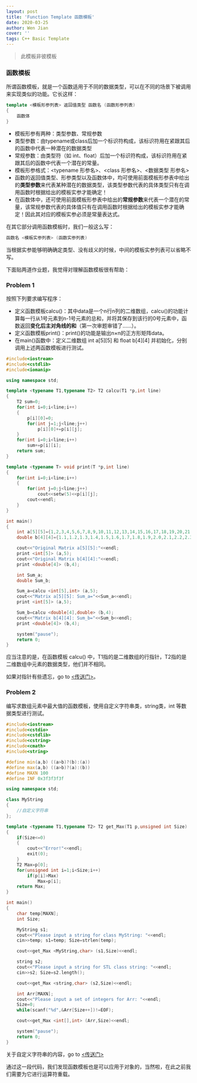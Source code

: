 ```yaml
---
layout: post
title: 'Function Template 函数模板'
date: 2020-03-25
author: Wen Jian
cover: ''
tags: C++ Basic Template
---
```


> 此模板非彼模板

### 函数模板

所谓函数模板，就是一个函数适用于不同的数据类型，可以在不同的场景下被调用来实现类似的功能。它长这样：

``` c++
template <模板形参列表> 返回值类型 函数名 (函数形参列表)
{
	函数体
}
```

- 模板形参有两种：类型参数、常规参数
- 类型参数：由typename或class后加一个标识符构成，该标识符用在紧跟其后的函数中代表一种潜在的数据类型
- 常规参数：由类型符（如 int、float）后加一个标识符构成，该标识符用在紧跟其后的函数中代表一个潜在的常量。
- 模板形参格式：\<typename 形参名\>、\<class 形参名\>、\<数据类型 形参名\>
- 函数的返回值类型、形参类型以及函数体中，均可使用前面模板形参表中给出的**类型参数**来代表某种潜在的数据类型，该类型参数代表的具体类型只有在调用函数时根据给出的模板实参才能确定！
- 在函数体中，还可使用前面模板形参表中给出的**常规参数**来代表一个潜在的常量，该常规参数代表的具体值只有在调用函数时根据给出的模板实参才能确定！因此其对应的模板实参必须是常量表达式。

在其它部分调用函数模板时，我们一般这么写：

``` c++
函数名 <模板实参列表> (函数实参列表)
```

当根据实参能够明确确定类型、没有歧义的时候，中间的模板实参列表可以省略不写。

下面贴两道作业题，我觉得对理解函数模板很有帮助：

### Problem 1

按照下列要求编写程序：
- 定义函数模板calcu()：其中data是一个n行n列的二维数组，calcu()的功能计算每一行从1号元素到n-1号元素的总和，并将其保存到该行的0号元素中，函数返回**变化后主对角线的和**（第一次审题审错了......）。
- 定义函数模板print()：print()的功能是输出n×n的正方形矩阵data。
- 在main()函数中：定义二维数组 int a[5][5] 和 float b[4][4] 并初始化，分别调用上述两函数模板进行测试。

``` c++
#include<iostream>
#include<cstdlib>
#include<iomanip>

using namespace std;

template <typename T1,typename T2> T2 calcu(T1 *p,int line)
{
    T2 sum=0;
    for(int i=0;i<line;i++)
    {
        p[i][0]=0;
        for(int j=1;j<line;j++)
            p[i][0]+=p[i][j];
    }
    for(int i=0;i<line;i++)
        sum+=p[i][i];
    return sum;
}

template <typename T> void print(T *p,int line)
{
    for(int i=0;i<line;i++)
    {
        for(int j=0;j<line;j++)
            cout<<setw(5)<<p[i][j];
        cout<<endl;
    }
}

int main()
{
    int a[5][5]={1,2,3,4,5,6,7,8,9,10,11,12,13,14,15,16,17,18,19,20,21,22,23,24,25};
    double b[4][4]={1.1,1.2,1.3,1.4,1.5,1.6,1.7,1.8,1.9,2.0,2.1,2.2,2.3,2.4,2.5,2.6};

    cout<<"Original Matrix a[5][5]:"<<endl;
    print <int[5]> (a,5);
    cout<<"Original Matrix b[4][4]:"<<endl;
    print <double[4]> (b,4);

    int Sum_a;
    double Sum_b;

    Sum_a=calcu <int[5],int> (a,5);
    cout<<"Matrix a[5][5]: Sum_a="<<Sum_a<<endl;
    print <int[5]> (a,5);

    Sum_b=calcu <double[4],double> (b,4);
    cout<<"Matrix b[4][4]: Sum_b="<<Sum_b<<endl;
    print <double[4]> (b,4);

    system("pause");
    return 0;
}
```

应当注意的是，在函数模板 calcu() 中，T1指的是二维数组的行指针，T2指的是二维数组中元素的数据类型，他们并不相同。

如果对指针有些遗忘，go to [\<传送门\>](https://singularity2001.github.io/2020/02/24/Pointer-%E6%8C%87%E9%92%88.html)。

### Problem 2

编写求数组元素中最大值的函数模板，使用自定义字符串类，string类，int 等数据类型进行测试。

``` c++
#include<iostream>
#include<cstdio>
#include<cstdlib>
#include<cstring>
#include<cmath>
#include<string>

#define min(a,b) ((a>b)?(b):(a))
#define max(a,b) ((a>b)?(a):(b))
#define MAXN 100
#define INF 0x3f3f3f3f

using namespace std;

class MyString
{
	//自定义字符串
};

template <typename T1,typename T2> T2 get_Max(T1 p,unsigned int Size)
{
    if(Size<=0)
    {
        cout<<"Error!"<<endl;
        exit(0);
    }
    T2 Max=p[0];
    for(unsigned int i=1;i<Size;i++)
        if(p[i]>Max)
            Max=p[i];
    return Max;
}

int main()
{
	char temp[MAXN];
	int Size;

    MyString s1;
	cout<<"Please input a string for class MyString: "<<endl;
	cin>>temp; s1=temp; Size=strlen(temp);

    cout<<get_Max <MyString,char> (s1,Size)<<endl;

	string s2;
	cout<<"Please input a string for STL class string: "<<endl;
	cin>>s2; Size=s2.length();

	cout<<get_Max <string,char> (s2,Size)<<endl;

	int Arr[MAXN];
	cout<<"Please input a set of integers for Arr: "<<endl;
	Size=0;
	while(scanf("%d",&Arr[Size++])!=EOF);

	cout<<get_Max <int[],int> (Arr,Size)<<endl;

	system("pause");
    return 0;
}
```

关于自定义字符串的内容，go to [\<传送门\>](https://singularity2001.github.io/2020/03/10/OperatorOverloading-%E9%87%8D%E8%BD%BD%E8%BF%90%E7%AE%97%E7%AC%A6.html#problem-3---my-string)

通过这一段代码，我们发现函数模板也是可以应用于对象的，当然啦，在此之前我们需要为它进行运算符重载。
